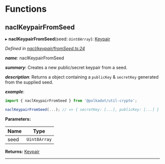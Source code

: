 

# Functions

<a id="naclkeypairfromseed"></a>

##  naclKeypairFromSeed

▸ **naclKeypairFromSeed**(seed: *`Uint8Array`*): [Keypair](_types_.md#keypair)

*Defined in [nacl/keypair/fromSeed.ts:24](https://github.com/polkadot-js/common/blob/0e13479/packages/util-crypto/src/nacl/keypair/fromSeed.ts#L24)*

*__name__*: naclKeypairFromSeed

*__summary__*: Creates a new public/secret keypair from a seed.

*__description__*: Returns a object containing a `publicKey` & `secretKey` generated from the supplied seed.

*__example__*:   

```javascript
import { naclKeypairFromSeed } from '@polkadot/util-crypto';

naclKeypairFromSeed(...); // => { secretKey: [...], publicKey: [...] }
```

**Parameters:**

| Name | Type |
| ------ | ------ |
| seed | `Uint8Array` |

**Returns:** [Keypair](_types_.md#keypair)

___

